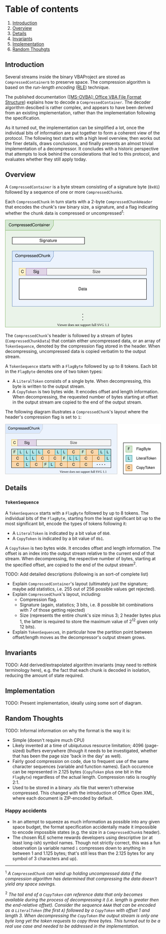 # Table of contents

1. [Introduction](#introduction)
1. [Overview](#overview)
1. [Details](#details)
1. [Invariants](#invariants)
1. [Implementation](#implementation)
1. [Random Thouhgts](#random-thoughts)

## Introduction

Several streams inside the binary VBAProject are stored as `CompressedContainer`s to preserve space. The compression algorithm is based on the *run-length encoding* ([RLE](https://en.wikipedia.org/wiki/Run-length_encoding)) technique.

The published documentation ([\[MS-OVBA\]: Office VBA File Format Structure](https://docs.microsoft.com/en-us/openspecs/office_file_formats/ms-ovba/575462ba-bf67-4190-9fac-c275523c75fc)) explains how to decode a `CompressedContainer`. The decoder algorithm descibed is rather complex, and appears to have been derived from an existing implementation, rather than the implementation following the specification.

As it turned out, the implementation can be simplified a lot, once the individual bits of information are put together to form a coherent view of the protocol. The following text starts with a high level overview, then works out the finer details, draws conclusions, and finally presents an almost trivial implementation of a decompressor. It concludes with a historic perspective that attempts to look behind the considerations that led to this protocol, and evaluates whether they still apply today.

## Overview

A `CompressedContainer` is a byte stream consisting of a signature byte (`0x01`) followed by a sequence of one or more `CompressedChunk`s.

Each `CompressedChunk` in turn starts with a 2-byte `CompressedChunkHeader` that encodes the chunk's raw binary size, a signature, and a flag indicating whether the chunk data is compressed or uncompressed<sup>1</sup>:

![CompressedContainer Overview](diagrams/CompressedContainer.svg)

The `CompressedChunk`'s header is followed by a stream of bytes (`CompressedChunkData`) that contain either uncompressed data, or an array of `TokenSequence`, denoted by the compression flag stored in the header. When decompressing, uncompressed data is copied verbatim to the output stream.

A `TokenSequence` starts with a `FlagByte` followed by up to 8 tokens. Each bit in the `FlagByte` denotes one of two token types:

* A `LiteralToken` consists of a single byte. When decompressing, this byte is written to the output stream.
* A `CopyToken` is two bytes wide. It encodes offset and length information. When decompressing, the requested number of bytes starting at offset in the output stream are copied to the end of the output stream.

The following diagram illustrates  a `CompressedChunk`'s layout where the header's compression flag is set to `1`:

![CompressedChunkData Overview](diagrams/CompressedChunkData.svg)

## Details

### `TokenSequence`

A `TokenSequence` starts with a `FlagByte` followed by up to 8 tokens. The individual bits of the `FlagByte`, starting from the least significant bit up to the most significant bit, encode the types of tokens following it:

* A `LiteralToken` is indicated by a bit value of `0b0`.
* A `CopyToken` is indicated by a bit value of `0b1`.

A `CopyToken` is two bytes wide. It encodes offset and length information. The offset is an index into the output stream relative to the current end of that stream. When decompressing, the respective number of bytes, starting at the specified offset, are copied to the end of the output stream<sup>2</sup>.

TODO: Add detailed descriptions (following is an sort-of complete list)

* Explain `CompressedContainer`'s layout (ultimately just the signature; maybe add statistics, i.e. 255 out of 256 possible values get rejected).
* Explain `CompressedChunk`'s layout, including:
  * Compression flag.
  * Signature (again, statistics; 3 bits, i.e. 8 possible bit combinations with 7 of those getting rejected)
  * Size (represents the entire chunk's size minus 3; 2 header bytes plus 1, the latter is required to store the maximum value of 2<sup>12</sup> given only 12 bits).
* Explain `TokenSequence`s, in particular how the partition point between offset/length moves as the decompressor's output stream grows.

## Invariants

TODO: Add derived/extrapolated algorithm invariants (may need to rethink terminology here), e.g. the fact that each chunk is decoded in isolation, reducing the amount of state required.

## Implementation

TODO: Present implementation, ideally using some sort of diagram.

## Random Thoughts

TODO: Informal information on why the format is the way it is:
* Simple (doesn't require much CPU)
* Likely invented at a time of ubiqutuous resource limitation; 4096 (page-sized) buffers everywhere (though it needs to be investigated, whether that has been the page size 'back in the day' as well).
* Fairly good compression on code, due to frequent use of the same character sequences (variable and function names). Each occurence can be represented in 2.125 bytes (`CopyToken` plus one bit in the `FlagByte`) regardless of the actual length. Compression ratio is roughly 2:1.
* Used to be stored in a binary .xls file that weren't otherwise compressed. This changed with the introduction of Office Open XML, where each document is ZIP-encoded by default.

### Happy accidents

* In an attempt to squeeze as much information as possible into any given space budget, the format specification accidentally made it impossible to encode impossible states (e.g. the size in a `CompressedChunk`s header).
* The chosen RLE scheme rewards developers using descriptive (or at least long-ish) symbol names. Though not strictly correct, this was a fun observation (a variable named `i` compresses down to anything in between 1 and 1.125 bytes; that's still less than the 2.125 bytes for any symbol of 3 characters and up).

---

<sup>1</sup> *A `CompressedChunk` can wind up holding uncompressed data if the compression algorithm has determined that compressing the data doesn't yield any space savings.*

<sup>2</sup> *The tail end of a `CopyToken` can reference data that only becomes available during the process of decompressing it (i.e. length is greater then the end-relative offset). Consider the sequence `AAAA` that can be encoded as a `LiteralToken` (the first `A`) followed by a `CopyToken` with offset 1 and length 3. When decompressing the `CopyToken` the output stream is only one byte long yet the token requests to copy three bytes. This turned out to be a real use case and needed to be addressed in the implementation.*